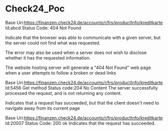 # Check24_Poc
Base Uri:https://finanzen.check24.de/accounts/r/frs/productInfo/kreditkarte
Id:abcd
Status Code: 404 Not Found

Indicate that the browser was able to communicate with a given server, but the server could not find what was requested. 

The error may also be used when a server does not wish to disclose whether it has the requested information.

The website hosting server will generate a "404 Not Found" web page when a user attempts to follow a broken or dead links

Base Uri:https://finanzen.check24.de/accounts/r/frs/productInfo/kreditkarte
Id:5456 
Get method
Status code:204 No Content
The server successfully processed the request, and is not returning any content.

Indicates that a request has succeeded, but that the client doesn't need to navigate away from its current page


Base Uri:https://finanzen.check24.de/accounts/r/frs/productInfo/kreditkarte
Id:20007
Status Code: 200 ok
Indicates that the request has succeeded.
